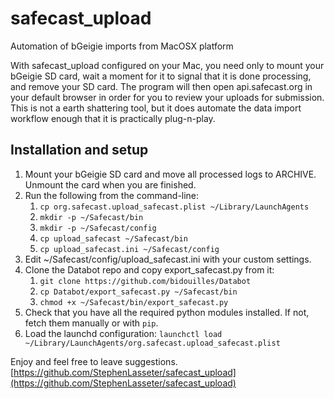 safecast_upload
===============

Automation of bGeigie imports from MacOSX platform

With safecast_upload configured on your Mac, you need only to mount your
bGeigie SD card, wait a moment for it to signal that it is done processing,
and remove your SD card.  The program will then open api.safecast.org in your
default browser in order for you to review your uploads for submission.  This
is not a earth shattering tool, but it does automate the data import workflow
enough that it is practically plug-n-play.

## Installation and setup

1. Mount your bGeigie SD card and move all processed logs to ARCHIVE.  Unmount
     the card when you are finished.
2. Run the following from the command-line:
     1. `cp org.safecast.upload_safecast.plist ~/Library/LaunchAgents`
     2. `mkdir -p ~/Safecast/bin` 
     3. `mkdir -p ~/Safecast/config` 
     4. `cp upload_safecast ~/Safecast/bin`
     5. `cp upload_safecast.ini ~/Safecast/config`
3. Edit ~/Safecast/config/upload_safecast.ini with your custom settings.
4. Clone the Databot repo and copy export_safecast.py from it:
     1. `git clone https://github.com/bidouilles/Databot`
     2. `cp Databot/export_safecast.py ~/Safecast/bin`
     3. `chmod +x ~/Safecast/bin/export_safecast.py`
5. Check that you have all the required python modules installed.  If not,
     fetch them manually or with `pip`.
6. Load the launchd configuration:
     `launchctl load ~/Library/LaunchAgents/org.safecast.upload_safecast.plist`

Enjoy and feel free to leave suggestions.
[https://github.com/StephenLasseter/safecast_upload](https://github.com/StephenLasseter/safecast_upload)
